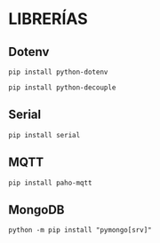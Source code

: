 # LIBRERÍAS
## Dotenv
```pip install python-dotenv```

```pip install python-decouple```

## Serial
```pip install serial```

## MQTT
```pip install paho-mqtt```

## MongoDB
```python -m pip install "pymongo[srv]"```